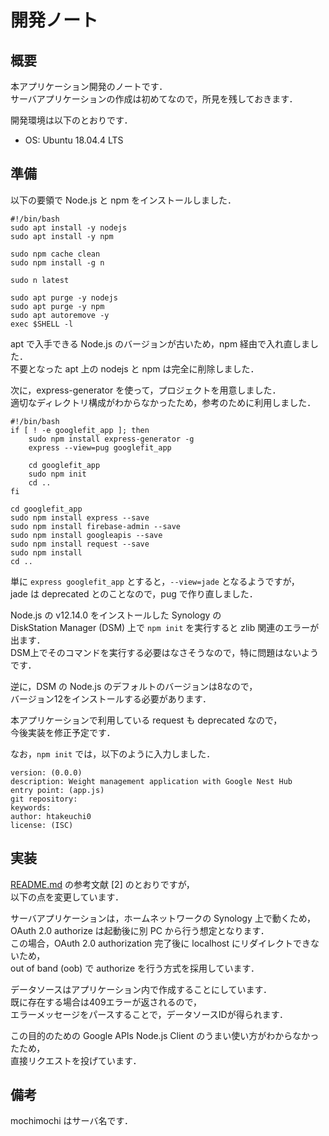 # 開発ノート

## 概要

本アプリケーション開発のノートです．    
サーバアプリケーションの作成は初めてなので，所見を残しておきます．

開発環境は以下のとおりです．
* OS: Ubuntu 18.04.4 LTS 

## 準備

以下の要領で Node.js と npm をインストールしました．

```
#!/bin/bash
sudo apt install -y nodejs
sudo apt install -y npm

sudo npm cache clean
sudo npm install -g n

sudo n latest

sudo apt purge -y nodejs
sudo apt purge -y npm
sudo apt autoremove -y
exec $SHELL -l
```

apt で入手できる Node.js のバージョンが古いため，npm 経由で入れ直しました．    
不要となった apt 上の nodejs と npm は完全に削除しました．

次に，express-generator を使って，プロジェクトを用意しました．    
適切なディレクトリ構成がわからなかったため，参考のために利用しました．

```
#!/bin/bash
if [ ! -e googlefit_app ]; then
	sudo npm install express-generator -g
	express --view=pug googlefit_app

	cd googlefit_app
	sudo npm init
	cd ..
fi

cd googlefit_app
sudo npm install express --save
sudo npm install firebase-admin --save
sudo npm install googleapis --save
sudo npm install request --save
sudo npm install
cd ..
```

単に `express googlefit_app` とすると，`--view=jade` となるようですが，    
jade は deprecated とのことなので，pug で作り直しました．

Node.js の v12.14.0 をインストールした Synology の    
DiskStation Manager (DSM) 上で `npm init` を実行すると zlib 関連のエラーが出ます．    
DSM上でそのコマンドを実行する必要はなさそうなので，特に問題はないようです．

逆に，DSM の Node.js のデフォルトのバージョンは8なので，    
バージョン12をインストールする必要があります．

本アプリケーションで利用している request も deprecated なので，    
今後実装を修正予定です．

なお，`npm init` では，以下のように入力しました．

```
version: (0.0.0) 
description: Weight management application with Google Nest Hub
entry point: (app.js) 
git repository: 
keywords: 
author: htakeuchi0
license: (ISC) 
```

## 実装

[README.md](../README.md) の参考文献 [2] のとおりですが，    
以下の点を変更しています．

サーバアプリケーションは，ホームネットワークの Synology 上で動くため，    
OAuth 2.0 authorize は起動後に別 PC から行う想定となります．    
この場合，OAuth 2.0 authorization 完了後に localhost にリダイレクトできないため，    
out of band (oob) で authorize を行う方式を採用しています． 
  
データソースはアプリケーション内で作成することにしています．    
既に存在する場合は409エラーが返されるので，    
エラーメッセージをパースすることで，データソースIDが得られます．    

この目的のための Google APIs Node.js Client のうまい使い方がわからなかったため，    
直接リクエストを投げています．

## 備考

mochimochi はサーバ名です．

